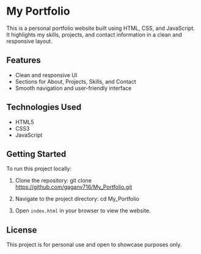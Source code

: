 # My Portfolio

This is a personal portfolio website built using HTML, CSS, and JavaScript. It highlights my skills, projects, and contact information in a clean and responsive layout.

## Features

- Clean and responsive UI
- Sections for About, Projects, Skills, and Contact
- Smooth navigation and user-friendly interface

## Technologies Used

- HTML5
- CSS3
- JavaScript

## Getting Started

To run this project locally:

1. Clone the repository:
git clone https://github.com/gaganv716/My_Portfolio.git


2. Navigate to the project directory:
cd My_Portfolio


3. Open `index.html` in your browser to view the website.

## License

This project is for personal use and open to showcase purposes only.
